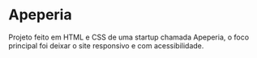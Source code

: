# Apeperia 

Projeto feito em HTML e CSS de uma startup chamada Apeperia, o foco principal foi deixar o site responsivo e com acessibilidade.
